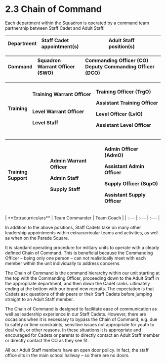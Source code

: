 # 2.3 Chain of Command

Each department within the Squadron is operated by a command team partnership between Staff Cadet and Adult Staff.

| Department | Staff Cadet appointment\(s\) | Adult Staff position\(s\) |
| :--- | :--- | :--- |


| **Command** | Squadron Warrant Officer \(SWO\) | Commanding Officer \(CO\) Deputy Commanding Officer \(DCO\) |
| :--- | :--- | :--- |


<table>
  <thead>
    <tr>
      <th style="text-align:left"><b>Training</b>
      </th>
      <th style="text-align:left">
        <p>Training Warrant Officer
          <br />
          <br />
        </p>
        <p>Level Warrant Officer</p>
        <p>Level Staff</p>
      </th>
      <th style="text-align:left">
        <p>Training Officer (TrgO)</p>
        <p>Assistant Training Officer
          <br />
        </p>
        <p>Level Officer (LvlO)</p>
        <p>Assistant Level Officer</p>
      </th>
    </tr>
  </thead>
  <tbody></tbody>
</table><table>
  <thead>
    <tr>
      <th style="text-align:left"><b>Training Support</b>
      </th>
      <th style="text-align:left">
        <p>Admin Warrant Officer</p>
        <p>Admin Staff
          <br />
        </p>
        <p>Supply Staff</p>
      </th>
      <th style="text-align:left">
        <p>Admin Officer (AdmO)</p>
        <p>Assistant Admin Officer
          <br />
        </p>
        <p>Supply Officer (SupO)</p>
        <p>Assistant Supply Officer</p>
      </th>
    </tr>
  </thead>
  <tbody></tbody>
</table>| **Extracurriculars** |  Team Commander | Team Coach |
| :--- | :--- | :--- |




In addition to the above positions, Staff Cadets take on many other leadership appointments within extracurricular teams and activities, as well as when on the Parade Square.

It is standard operating procedure for military units to operate with a clearly defined Chain of Command. This is beneficial because the Commanding Officer – being only one person – can not realistically meet with each member within the unit individually to address concerns.

The Chain of Command is the command hierarchy within our unit starting at the top with the Commanding Officer, proceeding down to the Adult Staff in the appropriate department, and then down the Cadet ranks. ultimately ending at the bottom with our brand new recruits. The expectation is that Cadets ask questions of their peers or their Staff Cadets before jumping straight to an Adult Staff member.

The Chain of Command is designed to facilitate ease of communication as well as leadership experience in our Staff Cadets. However, there are occasions when it is necessary to bypass the Chain of Command, e.g. due to safety or time constraints, sensitive issues not appropriate for youth to deal with, or other reasons. In these situations it is appropriate and encouraged for Cadets or parents to directly contact an Adult Staff member or directly contact the CO as they see fit.

All our Adult Staff members have an open door policy. In fact, the staff office sits in the main school hallway – so there are no doors.

